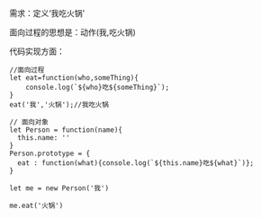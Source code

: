 需求：定义‘我吃火锅’

面向过程的思想是：动作(我,吃火锅)

代码实现方面：

```
//面向过程
let eat=function(who,someThing){
    console.log(`${who}吃${someThing}`);
}
eat('我','火锅');//我吃火锅
```

```
// 面向对象
let Person = function(name){
  this.name: ''
}
Person.prototype = {
  eat : function(what){console.log(`${this.name}吃${what}`)};
}

let me = new Person('我')

me.eat('火锅')
```